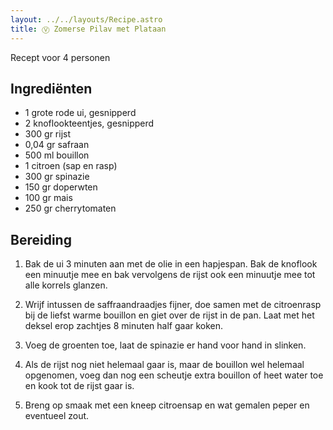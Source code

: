 ```yaml
---
layout: ../../layouts/Recipe.astro
title: Ⓥ Zomerse Pilav met Plataan
---
```



R﻿ecept voor 4 personen

## Ingrediënten

* 1﻿ grote rode ui, gesnipperd
* 2﻿ knoflookteentjes, gesnipperd
* 3﻿00 gr rijst
* 0﻿,04 gr safraan
* 5﻿00 ml bouillon
* 1﻿ citroen (sap en rasp)
* 3﻿00 gr spinazie
* 1﻿50 gr doperwten
* 1﻿00 gr mais
* 2﻿50 gr cherrytomaten

## Bereiding

1. Bak de ui 3 minuten aan met de olie in een hapjespan. Bak de knoflook een minuutje mee en bak vervolgens de rijst ook een minuutje mee tot alle korrels glanzen.


2. Wrijf intussen de saffraandraadjes fijner, doe samen met de citroenrasp bij de liefst warme bouillon en giet over de rijst in de pan. Laat met het deksel erop zachtjes 8 minuten half gaar koken.
3. Voeg de groenten toe, laat de spinazie er hand voor hand in slinken.
4. Als de rijst nog niet helemaal gaar is, maar de bouillon wel helemaal opgenomen, voeg dan nog een scheutje extra bouillon of heet water toe en kook tot de rijst gaar is.
5. Breng op smaak met een kneep citroensap en wat gemalen peper en eventueel zout.